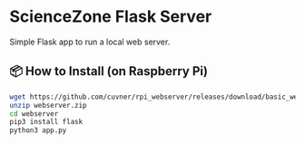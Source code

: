 # ScienceZone Flask Server

Simple Flask app to run a local web server.

## 📦 How to Install (on Raspberry Pi)



```bash
wget https://github.com/cuvner/rpi_webserver/releases/download/basic_webserver/webserver.zip
unzip webserver.zip
cd webserver
pip3 install flask
python3 app.py
```
